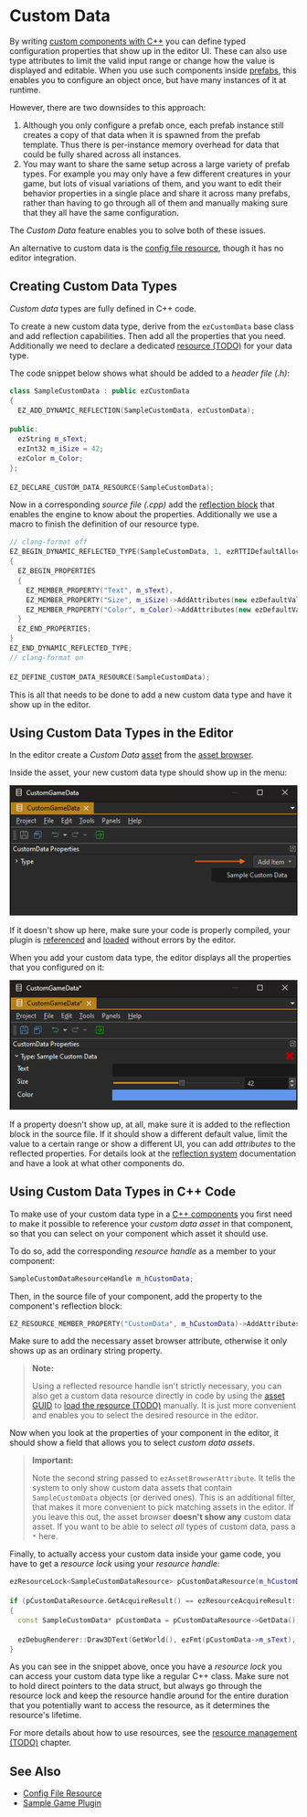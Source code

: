 # Custom Data

By writing [custom components with C++](../custom-code/cpp/custom-cpp-component.md) you can define typed configuration properties that show up in the editor UI. These can also use type attributes to limit the valid input range or change how the value is displayed and editable. When you use such components inside [prefabs](../prefabs/prefabs-overview.md), this enables you to configure an object once, but have many instances of it at runtime.

However, there are two downsides to this approach:
1. Although you only configure a prefab once, each prefab instance still creates a copy of that data when it is spawned from the prefab template. Thus there is per-instance memory overhead for data that could be fully shared across all instances.
1. You may want to share the same setup across a large variety of prefab types. For example you may only have a few different creatures in your game, but lots of visual variations of them, and you want to edit their behavior properties in a single place and share it across many prefabs, rather than having to go through all of them and manually making sure that they all have the same configuration.

The *Custom Data* feature enables you to solve both of these issues.

An alternative to custom data is the [config file resource](config-file-resource.md), though it has no editor integration.

## Creating Custom Data Types

*Custom data* types are fully defined in C++ code.

To create a new custom data type, derive from the `ezCustomData` base class and add reflection capabilities. Then add all the properties that you need. Additionally we need to declare a dedicated [resource (TODO)](../runtime/resource-management.md) for your data type.

The code snippet below shows what should be added to a *header file (.h)*:

<!-- BEGIN-DOCS-CODE-SNIPPET: customdata-decl -->
```cpp
class SampleCustomData : public ezCustomData
{
  EZ_ADD_DYNAMIC_REFLECTION(SampleCustomData, ezCustomData);

public:
  ezString m_sText;
  ezInt32 m_iSize = 42;
  ezColor m_Color;
};

EZ_DECLARE_CUSTOM_DATA_RESOURCE(SampleCustomData);
```
<!-- END-DOCS-CODE-SNIPPET -->

Now in a corresponding *source file (.cpp)* add the [reflection block](../runtime/reflection-system.md) that enables the engine to know about the properties. Additionally we use a macro to finish the definition of our resource type.

<!-- BEGIN-DOCS-CODE-SNIPPET: customdata-impl -->
```cpp
// clang-format off
EZ_BEGIN_DYNAMIC_REFLECTED_TYPE(SampleCustomData, 1, ezRTTIDefaultAllocator<SampleCustomData>)
{
  EZ_BEGIN_PROPERTIES
  {
    EZ_MEMBER_PROPERTY("Text", m_sText),
    EZ_MEMBER_PROPERTY("Size", m_iSize)->AddAttributes(new ezDefaultValueAttribute(42), new ezClampValueAttribute(16, 64)),
    EZ_MEMBER_PROPERTY("Color", m_Color)->AddAttributes(new ezDefaultValueAttribute(ezColor::CornflowerBlue)),
  }
  EZ_END_PROPERTIES;
}
EZ_END_DYNAMIC_REFLECTED_TYPE;
// clang-format on

EZ_DEFINE_CUSTOM_DATA_RESOURCE(SampleCustomData);
```
<!-- END-DOCS-CODE-SNIPPET -->

This is all that needs to be done to add a new custom data type and have it show up in the editor.

## Using Custom Data Types in the Editor

In the editor create a *Custom Data* [asset](../assets/assets-overview.md) from the [asset browser](../assets/asset-browser.md).

Inside the asset, your new custom data type should show up in the menu:

![Create Custom Data](media/custom-data-asset-create.png)

If it doesn't show up here, make sure your code is properly compiled, your plugin is [referenced](../projects/plugin-selection.md) and [loaded](../custom-code/cpp/cpp-code-reload.md) without errors by the editor.

When you add your custom data type, the editor displays all the properties that you configured on it:

![Edit Custom Data](media/custom-data-asset-edit.png)

If a property doesn't show up, at all, make sure it is added to the reflection block in the source file. If it should show a different default value, limit the value to a certain range or show a different UI, you can add *attributes* to the reflected properties. For details look at the [reflection system](../runtime/reflection-system.md) documentation and have a look at what other components do.

## Using Custom Data Types in C++ Code

To make use of your custom data type in a [C++ components](../custom-code/cpp/custom-cpp-component.md) you first need to make it possible to reference your *custom data asset* in that component, so that you can select on your component which asset it should use.

To do so, add the corresponding *resource handle* as a member to your component:

<!-- BEGIN-DOCS-CODE-SNIPPET: customdata-interface -->
```cpp
SampleCustomDataResourceHandle m_hCustomData;
```
<!-- END-DOCS-CODE-SNIPPET -->

Then, in the source file of your component, add the property to the component's reflection block:

<!-- BEGIN-DOCS-CODE-SNIPPET: customdata-property -->
```cpp
EZ_RESOURCE_MEMBER_PROPERTY("CustomData", m_hCustomData)->AddAttributes(new ezAssetBrowserAttribute("CompatibleAsset_CustomData", "SampleCustomData")),
```
<!-- END-DOCS-CODE-SNIPPET -->

Make sure to add the necessary asset browser attribute, otherwise it only shows up as an ordinary string property.

> **Note:**
>
> Using a reflected resource handle isn't strictly necessary, you can also get a custom data resource directly in code by using the [asset GUID](../assets/assets-overview.md#asset-guid) to [load the resource (TODO)](../runtime/resource-management.md) manually. It is just more convenient and enables you to select the desired resource in the editor.

Now when you look at the properties of your component in the editor, it should show a field that allows you to select *custom data assets*. 

> **Important:**
>
> Note the second string passed to `ezAssetBrowserAttribute`. It tells the system to only show custom data assets that contain `SampleCustomData` objects (or derived ones). This is an additional filter, that makes it more convenient to pick matching assets in the editor. If you leave this out, the asset browser **doesn't show any** custom data asset. If you want to be able to select *all* types of custom data, pass a `*` here.

Finally, to actually access your custom data inside your game code, you have to get a *resource lock* using your *resource handle*:

<!-- BEGIN-DOCS-CODE-SNIPPET: customdata-access -->
```cpp
ezResourceLock<SampleCustomDataResource> pCustomDataResource(m_hCustomData, ezResourceAcquireMode::AllowLoadingFallback_NeverFail);

if (pCustomDataResource.GetAcquireResult() == ezResourceAcquireResult::Final)
{
  const SampleCustomData* pCustomData = pCustomDataResource->GetData();

  ezDebugRenderer::Draw3DText(GetWorld(), ezFmt(pCustomData->m_sText), GetOwner()->GetGlobalPosition(), pCustomData->m_Color, pCustomData->m_iSize);
}
```
<!-- END-DOCS-CODE-SNIPPET -->

As you can see in the snippet above, once you have a *resource lock* you can access your custom data type like a regular C++ class. Make sure not to hold direct pointers to the data struct, but always go through the resource lock and keep the resource handle around for the entire duration that you potentially want to access the resource, as it determines the resource's lifetime.

For more details about how to use resources, see the [resource management (TODO)](../runtime/resource-management.md) chapter.

## See Also

* [Config File Resource](config-file-resource.md)
* [Sample Game Plugin](../../samples/sample-game-plugin.md)
